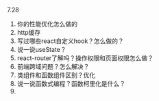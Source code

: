 7.28
1. 你的性能优化怎么做的
2. http缓存
3. 写过哪些react自定义hook？怎么做的？
4. 说一说useState？
5. react-router了解吗？操作权限和页面权限怎么做？
6. 前端跨域问题？怎么解决？
7. 类组件和函数组件区别？优化
8. 说一说函数式编程？函数柯里化是什么？
9. 